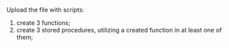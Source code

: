 Upload the file with scripts:

1. create 3 functions;
2. create 3 stored procedures, utilizing a created function in at least one of them;
